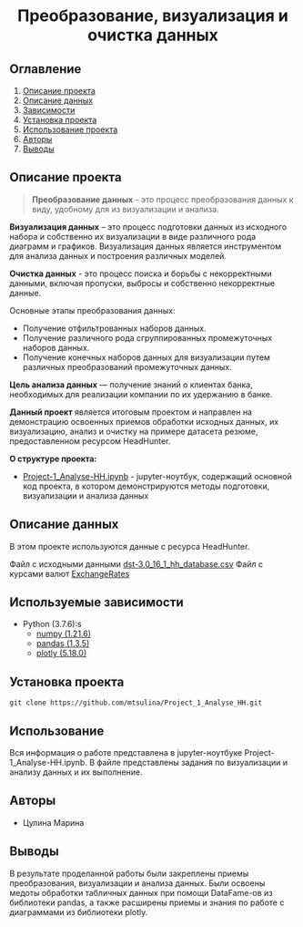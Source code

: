 # <center> Преобразование, визуализация и очистка данных </center>
## Оглавление
1. [Описание проекта](#Описание-проекта)
2. [Описание данных](#Описание-данных)
3. [Зависимости](#Используемые-зависимости)
4. [Установка проекта](#Установка-проекта)
5. [Использование проекта](#Использование-проекта)
6. [Авторы](#Авторы)
7. [Выводы](Использование-проекта)

## Описание проекта

>**Преобразование данных** - это процесс преобразования данных к виду, удобному для из визуализации и анализа.

**Визуализация данных** – это процесс подготовки данных из исходного набора и собственно их визуализации в виде различного рода диаграмм и графиков. Визуализация данных является инструментом для анализа данных и построения различных моделей.

**Очистка данных** - это процесс поиска и борьбы с некорректными данными, включая пропуски, выбросы и собственно некорректные данные.


Основные этапы преобразования данных:
* Получение отфильтрованных наборов данных.
* Получение различного рода сгруппированных промежуточных наборов данных.
* Получение конечных наборов данных для визуализации путем различных преобразований промежуточных данных.

**Цель анализа данных** — получение знаний о клиентах банка, необходимых для реализации компании по их удержанию в банке.

**Данный проект** является итоговым проектом и направлен на демонстрацию освоенных приемов обработки исходных данных, их визуализацию, анализ и очистку на примере датасета резюме, предоставленном ресурсом HeadHunter.

**О структуре проекта:**
* [Project-1_Analyse-HH.ipynb](./Project-1_Analyse-HH.ipynb) - jupyter-ноутбук, содержащий основной код проекта, в котором демонстрируются методы подготовки, визуализации и анализа данных


## Описание данных
В этом проекте используются данные с ресурса HeadHunter.

Файл с исходными данными [dst-3.0_16_1_hh_database.csv](https://drive.google.com/file/d/1x8SnaiShHrx69qi8shSumrgGukfAOWok/view?usp=sharing)
Файл с курсами валют [ExchangeRates](https://drive.google.com/file/d/14v3hKxNwKxYYaCixNlM9RBg9TjApfmg_/view?usp=sharing)

## Используемые зависимости
* Python (3.7.6):s
    * [numpy (1.21.6)](https://numpy.org)
    * [pandas (1.3.5)](https://pandas.pydata.org)
    * [plotly (5.18.0)](https://plotly.com)
    
## Установка проекта

```
git clone https://github.com/mtsulina/Project_1_Analyse_HH.git
```

## Использование
Вся информация о работе представлена в jupyter-ноутбуке Project-1_Analyse-HH.ipynb. В файле представлены задания по визуализации и анализу данных и их выполнение.

## Авторы

* Цулина Марина

## Выводы

В результате проделанной работы были закреплены приемы преобразования, визуализации и анализа данных. Были освоены медоты обработки табличных данных при помощи DataFame-ов из библиотеки pandas, а также расширены приемы и знания по работе с диаграммами из библиотеки plotly.


